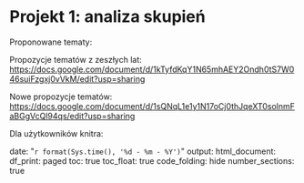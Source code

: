 # Projekt 1: analiza skupień

Proponowane tematy:

Propozycje tematów z zeszłych lat: https://docs.google.com/document/d/1kTyfdKqY1N65mhAEY2Ondh0tS7W046suiFzgxj0vVkM/edit?usp=sharing

Nowe propozycje tematów: https://docs.google.com/document/d/1sQNqL1e1y1N17oCj0thJqeXT0solnmFaBGgVcQl94qs/edit?usp=sharing

Dla użytkowników knitra:

date: "`r format(Sys.time(), '%d - %m - %Y')`"
output:
  html_document:
    df_print: paged
    toc: true
    toc_float: true
    code_folding: hide
    number_sections: true


